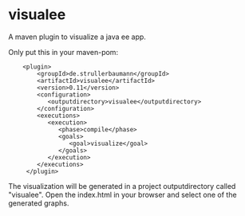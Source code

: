 visualee
========

A maven plugin to visualize a java ee app.

Only put this in your maven-pom:

        <plugin>
            <groupId>de.strullerbaumann</groupId>
            <artifactId>visualee</artifactId>
            <version>0.11</version>
            <configuration>
               <outputdirectory>visualee</outputdirectory>
            </configuration>
            <executions>
               <execution>
                  <phase>compile</phase>
                  <goals>
                     <goal>visualize</goal>
                  </goals>
               </execution>
            </executions>
         </plugin>

The visualization will be generated in a project outputdirectory called "visualee".
Open the index.html in your browser and select one of the generated graphs.

